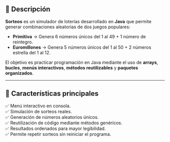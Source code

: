 ## 📌 Descripción

**Sorteos** es un simulador de loterías desarrollado en **Java** que permite generar combinaciones aleatorias de dos juegos populares:

- **Primitiva** → Genera 6 números únicos del 1 al 49 + 1 número de reintegro.
- **Euromillones** → Genera 5 números únicos del 1 al 50 + 2 números estrella del 1 al 12.

El objetivo es practicar programación en Java mediante el uso de **arrays**, **bucles**, **menús interactivos**, **métodos reutilizables** y **paquetes organizados**.

---

## 🚀 Características principales

✅ Menú interactivo en consola.  
✅ Simulación de sorteos reales.  
✅ Generación de números aleatorios únicos.  
✅ Reutilización de código mediante métodos genéricos.  
✅ Resultados ordenados para mayor legibilidad.  
✅ Permite repetir sorteos sin reiniciar el programa.